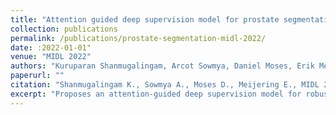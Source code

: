 ```yaml
---
title: "Attention guided deep supervision model for prostate segmentation in multisite heterogeneous MRI data"
collection: publications
permalink: /publications/prostate-segmentation-midl-2022/
date: :2022-01-01"
venue: "MIDL 2022"
authors: "Kuruparan Shanmugalingam, Arcot Sowmya, Daniel Moses, Erik Meijering"
paperurl: ""
citation: "Shanmugalingam K., Sowmya A., Moses D., Meijering E., MIDL 2022."
excerpt: "Proposes an attention-guided deep supervision model for robust prostate MRI segmentation across multiple sites."
---
```

